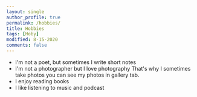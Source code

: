 ```yaml
---
layout: single
author_profile: true
permalink: /hobbies/
title: Hobbies
tags: [Hoby]
modified: 8-15-2020
comments: false
---
```


+ I'm not a poet, but sometimes I write short notes 
+ I'm not a photographer but I love photography That's why I sometimes take photos you can see my photos in gallery tab.
+ I enjoy reading books
+ I like listening to music and podcast




